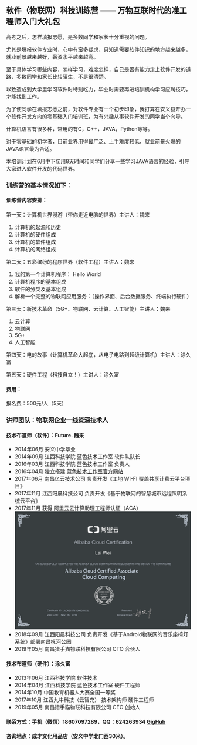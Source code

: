 ## 软件（物联网）科技训练营 —— 万物互联时代的准工程师入门大礼包

高考之后，怎样填报志愿，是多数同学和家长十分重视的问题。

尤其是填报软件专业时，心中有蛮多疑虑，只知道需要软件知识的地方越来越多，就业前景越来越好，薪资水平越来越高。

至于具体学习哪些内容，怎样学习，难度怎样，自己是否有能力走上软件开发的道路，多数同学和家长比较陌生，不是很清楚。

以致造成到大学里学习软件时特别吃力，毕业时需要再进培训机构学习应聘技巧，才能找到工作。

为了使同学在填报志愿之前，对软件专业有一个初步印象，我打算在安义县开办一个软件开发方向的零基础入门培训班，为有兴趣从事软件开发的同学当个向导。

计算机语言有很多种，常用的有C，C++，JAVA，Python等等。

对于零基础的初学者，目前业界用得最广泛、上手难度较低、就业前景火爆的JAVA语言最为合适。

本培训计划在6月中下旬用8天时间和同学们分享一些学习JAVA语言的经验，引导大家进入软件开发的代码世界。

### 训练营的基本情况如下：

#### 训练营内容安排：
  
第一天：计算机世界漫游（带你走近电脑的世界）主讲人：魏来

1. 计算机的起源和历史
2. 计算机的硬件组成
3. 计算机的软件组成
4. 计算机的网络组成

第二天：五彩缤纷的程序世界（软件工程）主讲人：魏来

1. 我的第一个计算机程序： Hello World
2. 计算机程序的基本组成
3. 软件的分类及基本组成
4. 解析一个完整的物联网应用服务：（操作界面、后台数据服务、终端执行硬件）

第三天：新技术革命（5G+、物联网、云计算、人工智能）主讲人：魏来

1. 云计算
2. 物联网
3. 5G+
4. 人工智能

第四天：电的故事（计算机革命大起底，从电子电路到超级计算机）主讲人：涂久富

第五天：硬件工程（科技自立！）主讲人：涂久富

#### 费用：

报名费：500元/人（5天）

### 讲师团队：物联网企业一线资深技术人

#### 技术布道师（软件）：Future. 魏来

- 2014年06月 安义中学毕业
- 2014年09月 江西科技学院 蓝色技术工作室 软件队队长
- 2016年03月 江西科技学院 蓝色技术工作室 负责人
- 2016年04月 独立搭建 [蓝色技术工作室官方网站](https://www.lansejishu.com)
- 2017年06月 南昌亿云技术公司 负责开发《工地 WI-FI 覆盖共享计费云平台项目》
- 2017年11月 江西阳晨科技公司 负责开发《基于物联网的智慧城市远程照明系统云平台》
- 2017年11月 获得 阿里云云计算助理工程师认证（ACA）![点击查看证书](https://raw.githubusercontent.com/FutureWL/basic-training-course/master/image/%E9%98%BF%E9%87%8C%E4%BA%91%E4%BA%91%E8%AE%A1%E7%AE%97%E5%8A%A9%E7%90%86%E5%B7%A5%E7%A8%8B%E5%B8%88%E8%AE%A4%E8%AF%81%EF%BC%88ACA%EF%BC%89.png)
- 2018年09月 江西阳晨科技公司 负责开发《基于Android物联网的音乐座椅灯系统》部署南昌抚河公园
- 2019年05月 南昌猎手猫物联科技有限公司 CTO 合伙人

#### 技术布道师（硬件）：涂久富

- 2013年06月 江西科技学院 软件技术
- 2014年04月 江西科技学院 蓝色技术工作室 硬件工程师
- 2014年10月 中国教育机器人大赛全国一等奖
- 2017年10月 江西九牛科技（云智充） 技术架构师 硬件工程师
- 2019年05月 南昌猎手猫物联科技有限公司 CEO 创始人

#### 联系方式：手机（微信）18607097289，QQ：624263934 [GigHub](https://wwww.github.com/FutureWL)

#### 咨询地点：成才文化用品店（安义中学北门西30米）。
